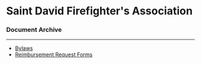 # Saint David Firefighter's Association
### Document Archive
---
* [Bylaws](#)
* [Reimbursement Request Forms](#)
